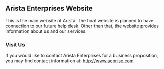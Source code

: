 ## Arista Enterprises Website

This is the main website of Arista.
The final website is planned to have connection to our future help desk.
Other than that, the website provides information about us and our services.

### Visit Us

If you would like to contact Arista Enterprises for a business proposition, you may find contact information at: http://www.aeprise.com
